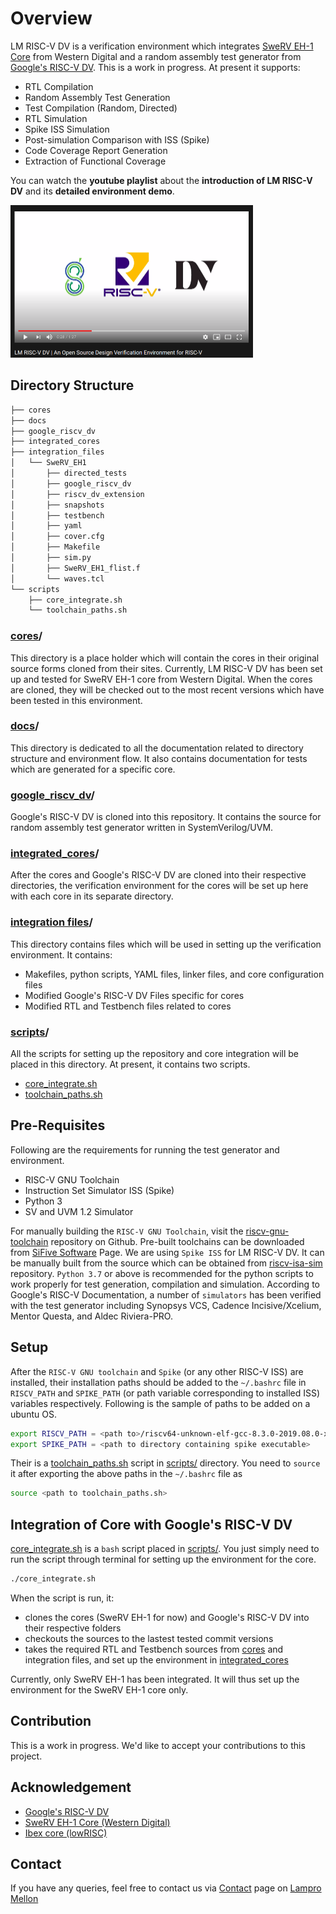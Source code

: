 # Overview

LM RISC-V DV is a verification environment which integrates [SweRV EH-1 Core](https://github.com/chipsalliance/Cores-SweRV) from Western Digital and a random assembly test generator from [Google's RISC-V DV](https://github.com/google/riscv-dv). This is a work in progress. At present it supports:

- RTL Compilation
- Random Assembly Test Generation
- Test Compilation (Random, Directed)
- RTL Simulation
- Spike ISS Simulation
- Post-simulation Comparison with ISS (Spike)
- Code Coverage Report Generation
- Extraction of Functional Coverage

You can watch the **youtube playlist** about the **introduction of LM RISC-V DV** and its **detailed environment demo**.

[<img alt="LM RISC-V DV Thumbnail" src="docs/img/youtube_thumb.png" width=388 height=244>](https://www.youtube.com/watch?v=I8ISkRhPA5M&list=PLLBoDLOd3AMSHjz4mMJsWfSNV-TZBWArQ)


## Directory Structure

```bash
├── cores
├── docs
├── google_riscv_dv
├── integrated_cores
├── integration_files
│   └── SweRV_EH1
│       ├── directed_tests
│       ├── google_riscv_dv
│       ├── riscv_dv_extension
│       ├── snapshots
│       ├── testbench
│       ├── yaml
│       ├── cover.cfg
│       ├── Makefile
│       ├── sim.py
│       ├── SweRV_EH1_flist.f
│       └── waves.tcl
└── scripts
    ├── core_integrate.sh
    └── toolchain_paths.sh
```

### [cores](./cores)/

This directory is a place holder which will contain the cores in their original source forms cloned from their sites. Currently, LM RISC-V DV has been set up and tested for SweRV EH-1 core from Western Digital. When the cores are cloned, they will be checked out to the most recent versions which have been tested in this environment.  

### [docs](./docs)/

This directory is dedicated to all the documentation related to directory structure and environment flow. It also contains documentation for tests which are generated for a specific core.

### [google_riscv_dv](./google_riscv_dv)/

Google's RISC-V DV is cloned into this repository. It contains the source for random assembly test generator written in SystemVerilog/UVM.

### [integrated_cores](./integrated_cores)/

After the cores and Google's RISC-V DV are cloned into their respective directories, the verification environment for the cores will be set up here with each core in its separate directory.

### [integration files](./integration_files)/

This directory contains files which will be used in setting up the verification environment. It contains:

- Makefiles, python scripts, YAML files, linker files, and core configuration files
- Modified Google's RISC-V DV Files specific for cores
- Modified RTL and Testbench files related to cores

### [scripts](./scripts)/

All the scripts for setting up the repository and core integration will be placed in this directory. At present, it contains two scripts.

- [core_integrate.sh](./scripts/core_integrate.sh)
- [toolchain_paths.sh](./scripts/toolchain_paths.sh)

## Pre-Requisites

Following are the requirements for running the test generator and environment.

- RISC-V GNU Toolchain
- Instruction Set Simulator ISS (Spike)
- Python 3
- SV and UVM 1.2 Simulator

For manually building the `RISC-V GNU Toolchain`, visit the [riscv-gnu-toolchain](https://github.com/riscv/riscv-gnu-toolchain) repository on Github. Pre-built toolchains can be downloaded from [SiFive Software](https://www.sifive.com/software) Page. We are using `Spike ISS` for LM RISC-V DV. It can be manually built from the source which can be obtained from [riscv-isa-sim](https://github.com/riscv/riscv-isa-sim) repository. `Python 3.7` or above is recommended for the python scripts to work properly for test generation, compilation and simulation. According to Google's RISC-V Documentation, a number of `simulators` has been verified with the test generator including Synopsys VCS, Cadence Incisive/Xcelium, Mentor Questa, and Aldec Riviera-PRO.

## Setup

After the `RISC-V GNU toolchain` and `Spike` (or any other RISC-V ISS) are installed, their installation paths should be added to the `~/.bashrc` file in `RISCV_PATH` and `SPIKE_PATH` (or path variable corresponding to installed ISS) variables respectively. Following is the sample of paths to be added on a ubuntu OS.

```bash
export RISCV_PATH = <path to>/riscv64-unknown-elf-gcc-8.3.0-2019.08.0-x86_64-linux-ubuntu14
export SPIKE_PATH = <path to directory containing spike executable>
```

Their is a [toolchain_paths.sh](./scripts/toolchain_paths.sh) script in [scripts/](./scripts) directory. You need to `source` it after exporting the above paths in the `~/.bashrc` file as

```bash
source <path to toolchain_paths.sh>
```

## Integration of Core with Google's RISC-V DV

[core_integrate.sh](./scripts/core_integrate.sh) is a `bash` script placed in [scripts/](./scripts). You just simply need to run the script through terminal for setting up the environment for the core.

```bash
./core_integrate.sh
```

When the script is run, it:

- clones the cores (SweRV EH-1 for now) and Google's RISC-V DV into their respective folders
- checkouts the sources to the lastest tested commit versions
- takes the required RTL and Testbench sources from [cores](./cores) and integration files, and set up the environment in [integrated_cores](./integrated_cores)

Currently, only SweRV EH-1 has been integrated. It will thus set up the environment for the SweRV EH-1 core only.

## Contribution

This is a work in progress. We'd like to accept your contributions to this project.

## Acknowledgement

- [Google's RISC-V DV](https://github.com/google/riscv-dv)
- [SweRV EH-1 Core (Western Digital)](https://github.com/chipsalliance/Cores-SweRV)
- [Ibex core (lowRISC)](https://github.com/lowRISC/ibex)

## Contact

If you have any queries, feel free to contact us via [Contact](http://www.lampromellon.com/contact-us.php) page on [Lampro Mellon](http://www.lampromellon.com)
